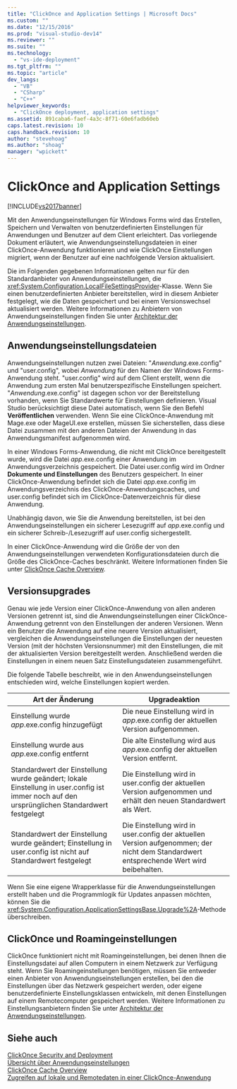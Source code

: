 ```yaml
---
title: "ClickOnce and Application Settings | Microsoft Docs"
ms.custom: ""
ms.date: "12/15/2016"
ms.prod: "visual-studio-dev14"
ms.reviewer: ""
ms.suite: ""
ms.technology: 
  - "vs-ide-deployment"
ms.tgt_pltfrm: ""
ms.topic: "article"
dev_langs: 
  - "VB"
  - "CSharp"
  - "C++"
helpviewer_keywords: 
  - "ClickOnce deployment, application settings"
ms.assetid: 891caba6-faef-4a3c-8f71-60e6fadb60eb
caps.latest.revision: 10
caps.handback.revision: 10
author: "stevehoag"
ms.author: "shoag"
manager: "wpickett"
---
```

# ClickOnce and Application Settings
[!INCLUDE[vs2017banner](../code-quality/includes/vs2017banner.md)]

Mit den Anwendungseinstellungen für Windows Forms wird das Erstellen, Speichern und Verwalten von benutzerdefinierten Einstellungen für Anwendungen und Benutzer auf dem Client erleichtert.  Das vorliegende Dokument erläutert, wie Anwendungseinstellungsdateien in einer ClickOnce\-Anwendung funktionieren und wie ClickOnce Einstellungen migriert, wenn der Benutzer auf eine nachfolgende Version aktualisiert.  
  
 Die im Folgenden gegebenen Informationen gelten nur für den Standardanbieter von Anwendungseinstellungen, die <xref:System.Configuration.LocalFileSettingsProvider>\-Klasse.  Wenn Sie einen benutzerdefinierten Anbieter bereitstellen, wird in diesem Anbieter festgelegt, wie die Daten gespeichert und bei einem Versionswechsel aktualisiert werden.  Weitere Informationen zu Anbietern von Anwendungseinstellungen finden Sie unter [Architektur der Anwendungseinstellungen](../Topic/Application%20Settings%20Architecture.md).  
  
## Anwendungseinstellungsdateien  
 Anwendungseinstellungen nutzen zwei Dateien: "*Anwendung*.exe.config" und "user.config", wobei *Anwendung* für den Namen der Windows Forms\-Anwendung steht.  "user.config" wird auf dem Client erstellt, wenn die Anwendung zum ersten Mal benutzerspezifische Einstellungen speichert.  "*Anwendung*.exe.config" ist dagegen schon vor der Bereitstellung vorhanden, wenn Sie Standardwerte für Einstellungen definieren.  Visual Studio berücksichtigt diese Datei automatisch, wenn Sie den Befehl **Veröffentlichen** verwenden.  Wenn Sie eine ClickOnce\-Anwendung mit Mage.exe oder MageUI.exe erstellen, müssen Sie sicherstellen, dass diese Datei zusammen mit den anderen Dateien der Anwendung in das Anwendungsmanifest aufgenommen wird.  
  
 In einer Windows Forms\-Anwendung, die nicht mit ClickOnce bereitgestellt wurde, wird die Datei *app*.exe.config einer Anwendung im Anwendungsverzeichnis gespeichert. Die Datei user.config wird im Ordner **Dokumente und Einstellungen** des Benutzers gespeichert.  In einer ClickOnce\-Anwendung befindet sich die Datei *app*.exe.config im Anwendungsverzeichnis des ClickOnce\-Anwendungscaches, und user.config befindet sich im ClickOnce\-Datenverzeichnis für diese Anwendung.  
  
 Unabhängig davon, wie Sie die Anwendung bereitstellen, ist bei den Anwendungseinstellungen ein sicherer Lesezugriff auf *app*.exe.config und ein sicherer Schreib\-\/Lesezugriff auf user.config sichergestellt.  
  
 In einer ClickOnce\-Anwendung wird die Größe der von den Anwendungseinstellungen verwendeten Konfigurationsdateien durch die Größe des ClickOnce\-Caches beschränkt.  Weitere Informationen finden Sie unter [ClickOnce Cache Overview](../deployment/clickonce-cache-overview.md).  
  
## Versionsupgrades  
 Genau wie jede Version einer ClickOnce\-Anwendung von allen anderen Versionen getrennt ist, sind die Anwendungseinstellungen einer ClickOnce\-Anwendung getrennt von den Einstellungen der anderen Versionen.  Wenn ein Benutzer die Anwendung auf eine neuere Version aktualisiert, vergleichen die Anwendungseinstellungen die Einstellungen der neuesten Version \(mit der höchsten Versionsnummer\) mit den Einstellungen, die mit der aktualisierten Version bereitgestellt werden. Anschließend werden die Einstellungen in einem neuen Satz Einstellungsdateien zusammengeführt.  
  
 Die folgende Tabelle beschreibt, wie in den Anwendungseinstellungen entschieden wird, welche Einstellungen kopiert werden.  
  
|Art der Änderung|Upgradeaktion|  
|----------------------|-------------------|  
|Einstellung wurde *app*.exe.config hinzugefügt|Die neue Einstellung wird in *app*.exe.config der aktuellen Version aufgenommen.|  
|Einstellung wurde aus *app*.exe.config entfernt|Die alte Einstellung wird aus *app*.exe.config der aktuellen Version entfernt.|  
|Standardwert der Einstellung wurde geändert; lokale Einstellung in user.config ist immer noch auf den ursprünglichen Standardwert festgelegt|Die Einstellung wird in user.config der aktuellen Version aufgenommen und erhält den neuen Standardwert als Wert.|  
|Standardwert der Einstellung wurde geändert; Einstellung in user.config ist nicht auf Standardwert festgelegt|Die Einstellung wird in user.config der aktuellen Version aufgenommen; der nicht dem Standardwert entsprechende Wert wird beibehalten.|  
  
 Wenn Sie eine eigene Wrapperklasse für die Anwendungseinstellungen erstellt haben und die Programmlogik für Updates anpassen möchten, können Sie die <xref:System.Configuration.ApplicationSettingsBase.Upgrade%2A>\-Methode überschreiben.  
  
## ClickOnce und Roamingeinstellungen  
 ClickOnce funktioniert nicht mit Roamingeinstellungen, bei denen Ihnen die Einstellungsdatei auf allen Computern in einem Netzwerk zur Verfügung steht.  Wenn Sie Roamingeinstellungen benötigen, müssen Sie entweder einen Anbieter von Anwendungseinstellungen erstellen, bei den die Einstellungen über das Netzwerk gespeichert werden, oder eigene benutzerdefinierte Einstellungsklassen entwickeln, mit denen Einstellungen auf einem Remotecomputer gespeichert werden.  Weitere Informationen zu Einstellungsanbietern finden Sie unter [Architektur der Anwendungseinstellungen](../Topic/Application%20Settings%20Architecture.md).  
  
## Siehe auch  
 [ClickOnce Security and Deployment](../deployment/clickonce-security-and-deployment.md)   
 [Übersicht über Anwendungseinstellungen](../Topic/Application%20Settings%20Overview.md)   
 [ClickOnce Cache Overview](../deployment/clickonce-cache-overview.md)   
 [Zugreifen auf lokale und Remotedaten in einer ClickOnce\-Anwendung](../deployment/accessing-local-and-remote-data-in-clickonce-applications.md)